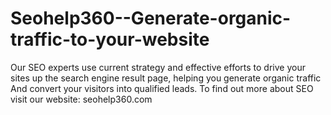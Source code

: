 # Seohelp360--Generate-organic-traffic-to-your-website
Our SEO  experts use  current strategy  and effective efforts to drive your sites up the search engine result page, helping you generate organic traffic And  convert your visitors into qualified leads.  To find out more about SEO visit our website: seohelp360.com
